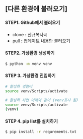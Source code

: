 ## [다른 환경에 불러오기]



#### STEP1. Github에서 불러오기

* clone : 신규복사시
* pull : 업데이트 내용만 불러오기



#### STEP2. 가상환경 생성하기

```bash
$ python -m venv venv
```

#### STEP 3. 가상환경 진입하기

```bash
# 활성화 명령어
source venv/Scripts/activate

# 활성화 하면 아래와 같이 (venv표시 됨)
source venv/Scripts/activate
(venv)
```

#### STEP 4. pip list를 설치하기

```bash
$ pip install -r requrements.txt
```

